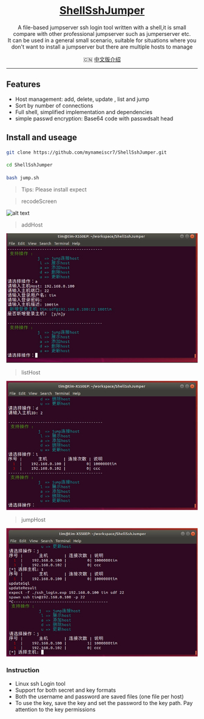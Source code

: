 <h1 align="center"><a href='https://github.com/mynameiscr7/ShellSshJumper.git' target="_blank" >ShellSshJumper</a></h1>

<p align="center">
A file-based jumpserver ssh login tool written with a shell,it is small compare with other professional jumpserver such as jumperserver etc.
  </br>
It can be used in a general small scenario, suitable for situations where you don't want to install a jumpserver but there are multiple hosts to manage
</p>

<p align="center">
  🇨🇳 <a href="./README.zh-CN.md">中文版介绍</a>
</p>

---

## Features

- Host management: add, delete, update , list and jump
- Sort by number of connections
- Full shell, simplified implementation and dependencies
- simple passwd encryption: Base64 code with passwdsalt head

## Install and useage

```bash
git clone https://github.com/mynameiscr7/ShellSshJumper.git

cd ShellSshJumper

bash jump.sh
```

> Tips: Please install expect


> recodeScreen

![alt text](img/recodeScreen.gif)

>addHost

![addHost](img/addHost.png)

>listHost

![listHost](img/listHost.png)

>jumpHost

![jumpHost](img/jumpHost.png)



### Instruction
- Linux ssh Login tool
- Support for both secret and key formats
- Both the username and password are saved files (one file per host)
- To use the key, save the key and set the password to the key path. Pay attention to the key permissions


